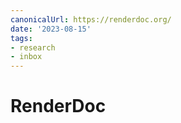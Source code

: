 ```yaml
---
canonicalUrl: https://renderdoc.org/
date: '2023-08-15'
tags:
- research
- inbox
---
```


# RenderDoc